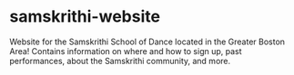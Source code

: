 # samskrithi-website

Website for the Samskrithi School of Dance located in the Greater Boston Area! Contains information on where and how to sign up, past performances, about the Samskrithi community, and more.
